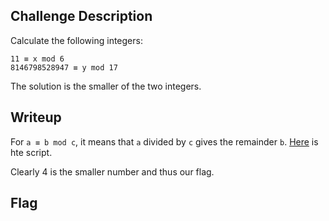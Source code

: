 ## Challenge Description
Calculate the following integers:
```
11 ≡ x mod 6
8146798528947 ≡ y mod 17
```
The solution is the smaller of the two integers.

## Writeup
For  `a ≡ b mod c`, it means that  `a` divided by `c` gives the remainder `b`.
[Here](ma1.py) is hte script.

Clearly 4 is the smaller number and thus our flag.

## Flag
